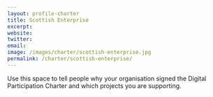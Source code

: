```yaml
---
layout: profile-charter
title: Scottish Enterprise
excerpt: 
website: 
twitter: 
email: 
image: /images/charter/scottish-enterprise.jpg
permalink: /charter/scottish-enterprise/
---
```


Use this space to tell people why your organisation signed the Digital Participation Charter and which projects you are supporting.